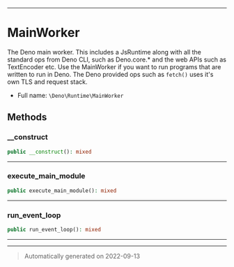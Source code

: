 ***

# MainWorker

The Deno main worker. This includes a JsRuntime along with all the standard ops from Deno CLI,
such as Deno.core.* and the web APIs such as TextEncoder etc. Use the MainWorker if you want to
run programs that are written to run in Deno. The Deno provided ops such as `fetch()` uses it's own
TLS and request stack.



* Full name: `\Deno\Runtime\MainWorker`




## Methods


### __construct



```php
public __construct(): mixed
```











***

### execute_main_module



```php
public execute_main_module(): mixed
```











***

### run_event_loop



```php
public run_event_loop(): mixed
```











***


***
> Automatically generated on 2022-09-13
